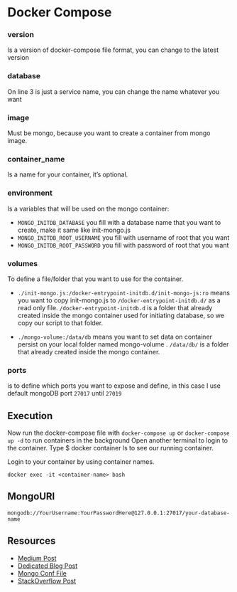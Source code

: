 # Docker Compose

### version

Is a version of docker-compose file format, you can change to the latest version

### database

On line 3 is just a service name, you can change the name whatever you want

### image

Must be mongo, because you want to create a container from mongo image.

### container_name

Is a name for your container, it’s optional.

### environment

Is a variables that will be used on the mongo container:

- `MONGO_INITDB_DATABASE` you fill with a database name that you want to create, make it same like init-mongo.js
- `MONGO_INITDB_ROOT_USERNAME` you fill with username of root that you want
- `MONGO_INITDB_ROOT_PASSWORD` you fill with password of root that you want

### volumes

To define a file/folder that you want to use for the container.

- `./init-mongo.js:/docker-entrypoint-initdb.d/init-mongo-js:ro` means you want to copy init-mongo.js to `/docker-entrypoint-initdb.d/` as a read only file. `/docker-entrypoint-initdb.d` is a folder that already created inside the mongo container used for initiating database, so we copy our script to that folder.

* `./mongo-volume:/data/db` means you want to set data on container persist on your local folder named mongo-volume . `/data/db/` is a folder that already created inside the mongo container.

### ports

is to define which ports you want to expose and define, in this case I use default mongoDB port `27017` until `27019`

## Execution

Now run the docker-compose file with `docker-compose up` or `docker-compose up -d` to run containers in the background
Open another terminal to login to the container. Type \$ docker container ls to see our running container.

Login to your container by using container names.

`docker exec -it <container-name> bash`

## MongoURI

`mongodb://YourUsername:YourPasswordHere@127.0.0.1:27017/your-database-name`

## Resources

- [Medium Post](https://medium.com/faun/managing-mongodb-on-docker-with-docker-compose-26bf8a0bbae3)
- [Dedicated Blog Post](https://zgadzaj.com/development/docker/docker-compose/containers/mongodb)
- [Mongo Conf File](https://docs.mongodb.com/manual/reference/configuration-options/#file-format)
- [StackOverflow Post](https://stackoverflow.com/questions/42912755/how-to-create-a-db-for-mongodb-container-on-start-up)
